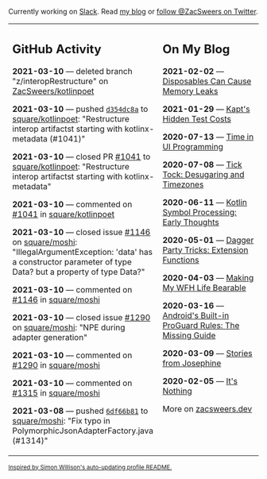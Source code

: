 Currently working on [Slack](https://slack.com/). Read [my blog](https://zacsweers.dev/) or [follow @ZacSweers on Twitter](https://twitter.com/ZacSweers).

<table><tr><td valign="top" width="60%">

## GitHub Activity
<!-- githubActivity starts -->
**2021-03-10** — deleted branch "z/interopRestructure" on [ZacSweers/kotlinpoet](https://api.github.com/repos/ZacSweers/kotlinpoet)

**2021-03-10** — pushed [`d354dc8a`](https://github.com/square/kotlinpoet/commit/d354dc8a55a5aa262f5c7ca88d2be57f228f5c3c) to [square/kotlinpoet](https://api.github.com/repos/square/kotlinpoet): "Restructure interop artifactst starting with kotlinx-metadata (#1041)"

**2021-03-10** — closed PR [#1041](https://api.github.com/repos/square/kotlinpoet/pulls/1041) to [square/kotlinpoet](https://api.github.com/repos/square/kotlinpoet): "Restructure interop artifactst starting with kotlinx-metadata"

**2021-03-10** — commented on [#1041](https://github.com/square/kotlinpoet/pull/1041#issuecomment-796368356) in [square/kotlinpoet](https://api.github.com/repos/square/kotlinpoet)

**2021-03-10** — closed issue [#1146](https://api.github.com/repos/square/moshi/issues/1146) on [square/moshi](https://api.github.com/repos/square/moshi): "IllegalArgumentException: 'data' has a constructor parameter of type Data? but a property of type Data?"

**2021-03-10** — commented on [#1146](https://github.com/square/moshi/issues/1146#issuecomment-796366495) in [square/moshi](https://api.github.com/repos/square/moshi)

**2021-03-10** — closed issue [#1290](https://api.github.com/repos/square/moshi/issues/1290) on [square/moshi](https://api.github.com/repos/square/moshi): "NPE during adapter generation"

**2021-03-10** — commented on [#1290](https://github.com/square/moshi/issues/1290#issuecomment-796366292) in [square/moshi](https://api.github.com/repos/square/moshi)

**2021-03-10** — commented on [#1315](https://github.com/square/moshi/issues/1315#issuecomment-796366111) in [square/moshi](https://api.github.com/repos/square/moshi)

**2021-03-08** — pushed [`6df66b81`](https://github.com/square/moshi/commit/6df66b81dce3d2151e90d01535742cfef2cae6b9) to [square/moshi](https://api.github.com/repos/square/moshi): "Fix typo in PolymorphicJsonAdapterFactory.java (#1314)"
<!-- githubActivity ends -->
</td><td valign="top" width="40%">

## On My Blog
<!-- blog starts -->
**2021-02-02** — [Disposables Can Cause Memory Leaks](https://www.zacsweers.dev/disposables-can-cause-memory-leaks/)

**2021-01-29** — [Kapt's Hidden Test Costs](https://www.zacsweers.dev/kapts-hidden-test-costs/)

**2020-07-13** — [Time in UI Programming](https://www.zacsweers.dev/time-in-ui/)

**2020-07-08** — [Tick Tock: Desugaring and Timezones](https://www.zacsweers.dev/ticktock-desugaring-timezones/)

**2020-06-11** — [Kotlin Symbol Processing: Early Thoughts](https://www.zacsweers.dev/kotlin-symbol-processor-early-thoughts/)

**2020-05-01** — [Dagger Party Tricks: Extension Functions](https://www.zacsweers.dev/dagger-party-tricks-extension-functions/)

**2020-04-03** — [Making My WFH Life Bearable](https://www.zacsweers.dev/making-wfh-life-bearable/)

**2020-03-16** — [Android's Built-in ProGuard Rules: The Missing Guide](https://www.zacsweers.dev/android-proguard-rules/)

**2020-03-09** — [Stories from Josephine](https://www.zacsweers.dev/stories-from-josephine/)

**2020-02-05** — [It's Nothing](https://www.zacsweers.dev/its-nothing/)
<!-- blog ends -->
More on [zacsweers.dev](https://zacsweers.dev/)
</td></tr></table>

<sub><a href="https://simonwillison.net/2020/Jul/10/self-updating-profile-readme/">Inspired by Simon Willison's auto-updating profile README.</a></sub>